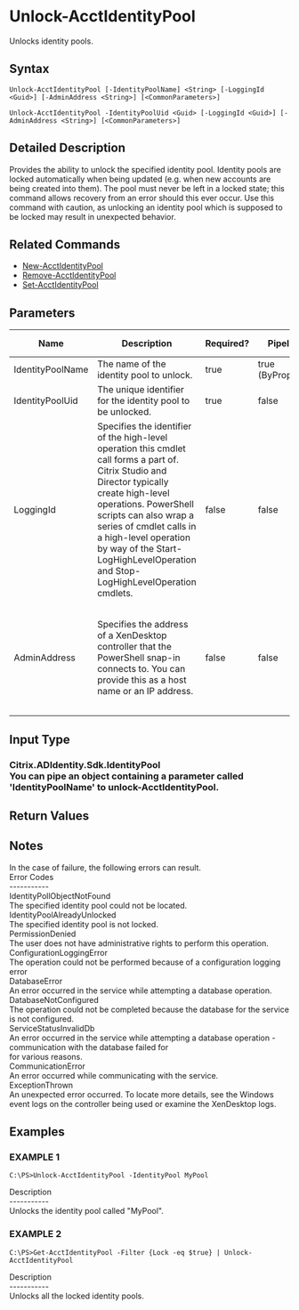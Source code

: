 ﻿# Unlock-AcctIdentityPool

   Unlocks identity pools.

## Syntax
```
Unlock-AcctIdentityPool [-IdentityPoolName] <String> [-LoggingId <Guid>] [-AdminAddress <String>] [<CommonParameters>]

Unlock-AcctIdentityPool -IdentityPoolUid <Guid> [-LoggingId <Guid>] [-AdminAddress <String>] [<CommonParameters>]
```

## Detailed Description
   Provides the ability to unlock the specified identity pool.  Identity pools are locked automatically when being updated (e.g. when new accounts are being created into them).  The pool must never be left in a locked state; this command allows recovery from an error should this ever occur.  Use this command with caution, as unlocking an identity pool which is supposed to be locked may result in unexpected behavior.

## Related Commands
  * [New-AcctIdentityPool](New-AcctIdentityPool.html)
  * [Remove-AcctIdentityPool](Remove-AcctIdentityPool.html)
  * [Set-AcctIdentityPool](Set-AcctIdentityPool.html)
## Parameters

| Name   | Description | Required? | Pipeline Input | Default Value |
| --- | --- | --- | --- | --- |
| IdentityPoolName | The name of the identity pool to unlock. | true | true (ByPropertyName) |  |
| IdentityPoolUid | The unique identifier for the identity pool to be unlocked. | true | false |  |
| LoggingId | Specifies the identifier of the high-level operation this cmdlet call forms a part of. Citrix Studio and Director typically create high-level operations. PowerShell scripts can also wrap a series of cmdlet calls in a high-level operation by way of the Start-LogHighLevelOperation and Stop-LogHighLevelOperation cmdlets. | false | false |  |
| AdminAddress | Specifies the address of a XenDesktop controller that the PowerShell snap-in connects to.  You can provide this as a host name or an IP address. | false | false | LocalHost. Once a value is provided by any cmdlet, this value becomes the default. |

## Input Type
### Citrix.ADIdentity.Sdk.IdentityPool<br>    You can pipe an object containing a parameter called 'IdentityPoolName' to unlock-AcctIdentityPool.
   
## Return Values
### 
   ## Notes
   In the case of failure, the following errors can result.<br>    Error Codes<br>    -----------<br>    IdentityPollObjectNotFound<br>    The specified identity pool could not be located.<br>    IdentityPoolAlreadyUnlocked<br>    The specified identity pool is not locked.<br>    PermissionDenied<br>    The user does not have administrative rights to perform this operation.<br>    ConfigurationLoggingError<br>    The operation could not be performed because of a configuration logging error<br>    DatabaseError<br>    An error occurred in the service while attempting a database operation.<br>    DatabaseNotConfigured<br>    The operation could not be completed because the database for the service is not configured.<br>    ServiceStatusInvalidDb<br>    An error occurred in the service while attempting a database operation - communication with the database failed for<br>    for various reasons.<br>    CommunicationError<br>    An error occurred while communicating with the service.<br>    ExceptionThrown<br>    An unexpected error occurred.  To locate more details, see the Windows event logs on the controller being used or examine the XenDesktop logs.
## Examples

### EXAMPLE 1
```
C:\PS>Unlock-AcctIdentityPool -IdentityPool MyPool
```
   Description<br>-----------<br>Unlocks the identity pool called "MyPool".
### EXAMPLE 2
```
C:\PS>Get-AcctIdentityPool -Filter {Lock -eq $true} | Unlock-AcctIdentityPool
```
   Description<br>-----------<br>Unlocks all the locked identity pools.
